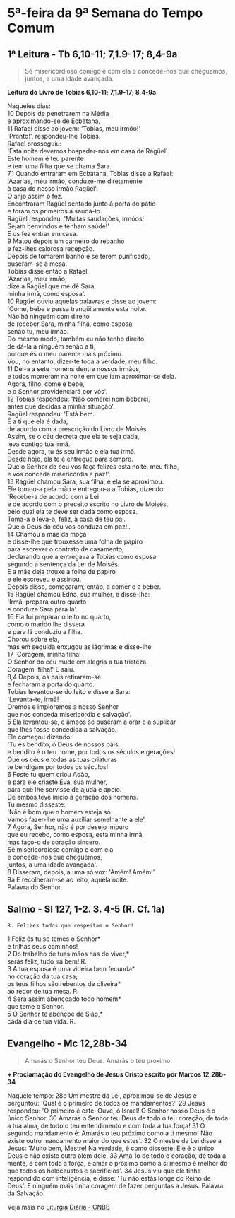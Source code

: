 # 5ª-feira da 9ª Semana do Tempo Comum

## 1ª Leitura - Tb 6,10-11; 7,1.9-17; 8,4-9a

> Sê misericordioso comigo e com ela e concede-nos que cheguemos, juntos, a uma idade avançada.

**Leitura do Livro de Tobias 6,10-11; 7,1.9-17; 8,4-9a**

Naqueles dias:    
10 Depois de penetrarem na Média   
 e aproximando-se de Ecbátana,    
11 Rafael disse ao jovem: 'Tobias, meu irmóo!'   
 'Pronto!', respondeu-lhe Tobias.   
 Rafael prosseguiu:   
 'Esta noite devemos hospedar-nos em casa de Ragüel'.   
 Este homem é teu parente   
 e tem uma filha que se chama Sara.    
7,1 Quando entraram em Ecbátana, Tobias disse a Rafael:   
 'Azarias, meu irmão, conduze-me diretamente   
 à casa do nosso irmão Ragüel'.   
 O anjo assim o fez.   
 Encontraram Ragüel sentado junto à porta do pátio   
 e foram os primeiros a saudá-lo.   
 Ragüel respondeu: 'Muitas saudações, irmóos!   
 Sejam benvindos e tenham saúde!'   
 E os fez entrar em casa.    
9 Matou depois um carneiro do rebanho   
 e fez-lhes calorosa recepção.   
 Depois de tomarem banho e se terem purificado,   
 puseram-se à mesa.   
 Tobias disse então a Rafael:   
 'Azarias, meu irmão,   
 dize a Ragüel que me dê Sara,   
 minha irmã, como esposa'.    
10 Ragüel ouviu aquelas palavras e disse ao jovem:   
 'Come, bebe e passa tranqüilamente esta noite.   
 Não há ninguém com direito   
 de receber Sara, minha filha, como esposa,   
 senão tu, meu irmão.   
 Do mesmo modo, também eu não tenho direito   
 de dá-la a ninguém senão a ti,   
 porque és o meu parente mais próximo.   
 Vou, no entanto, dizer-te toda a verdade, meu filho.    
11 Dei-a a sete homens dentre nossos irmãos,   
 e todos morreram na noite em que iam aproximar-se dela.   
 Agora, filho, come e bebe,   
 e o Senhor providenciará por vós'.    
12 Tobias respondeu: 'Não comerei nem beberei,   
 antes que decidas a minha situação'.   
 Ragüel respondeu: 'Está bem.   
 É a ti que ela é dada,   
 de acordo com a prescrição do Livro de Moisés.   
 Assim, se o céu decreta que ela te seja dada,   
 leva contigo tua irmã.   
 Desde agora, tu és seu irmão e ela tua irmã.   
 Desde hoje, ela te é entregue para sempre.   
 Que o Senhor do céu vos faça felizes esta noite, meu filho,   
 e vos conceda misericórdia e paz!'.    
13 Ragüel chamou Sara, sua filha, e ela se aproximou.   
 Ele tomou-a pela mão e entregou-a a Tobias, dizendo:   
 'Recebe-a de acordo com a Lei   
 e de acordo com o preceito escrito no Livro de Moisés,   
 pelo qual ela te deve ser dada como esposa.   
 Toma-a e leva-a, feliz, à casa de teu pai.   
 Que o Deus do céu vos conduza em paz!'.    
14 Chamou a mãe da moça   
 e disse-lhe que trouxesse uma folha de papiro   
 para escrever o contrato de casamento,   
 declarando que a entregava a Tobias como esposa   
 segundo a sentença da Lei de Moisés.   
 E a mãe dela trouxe a folha de papiro   
 e ele escreveu e assinou.   
 Depois disso, começaram, então, a comer e a beber.    
15 Ragüel chamou Edna, sua mulher, e disse-lhe:   
 'Irmã, prepara outro quarto   
 e conduze Sara para lá'.    
16 Ela foi preparar o leito no quarto,   
 como o marido lhe dissera   
 e para lá conduziu a filha.   
 Chorou sobre ela,   
 mas em seguida enxugou as lágrimas e disse-lhe:    
17 'Coragem, minha filha!   
 O Senhor do céu mude em alegria a tua tristeza.   
 Coragem, filha!' E saiu.    
8,4 Depois, os pais retiraram-se    
 e fecharam a porta do quarto.   
 Tobias levantou-se do leito e disse a Sara:   
 'Levanta-te, irmã!   
 Oremos e imploremos a nosso Senhor   
 que nos conceda misericórdia e salvação'.    
5 Ela levantou-se, e ambos se puseram a orar e a suplicar   
 que lhes fosse concedida a salvação.   
 Ele começou dizendo:   
 'Tu és bendito, ó Deus de nossos pais,   
 e bendito é o teu nome, por todos os séculos e gerações!   
 Que os céus e todas as tuas criaturas   
 te bendigam por todos os séculos!    
6 Foste tu quem criou Adão,   
 e para ele criaste Eva, sua mulher,   
 para que lhe servisse de ajuda e apoio.   
 De ambos teve início a geração dos homens.   
 Tu mesmo disseste:   
 'Não é bom que o homem esteja só.   
 Vamos fazer-lhe uma auxiliar semelhante a ele'.    
7 Agora, Senhor, não é por desejo impuro   
 que eu recebo, como esposa, esta minha irmã,   
 mas faço-o de coração sincero.   
 Sê misericordioso comigo e com ela   
 e concede-nos que cheguemos,   
 juntos, a uma idade avançada'.    
8 Disseram, depois, a uma só voz: 'Amém! Amém!'    
9a E recolheram-se ao leito, aquela noite.   
 Palavra do Senhor.

## Salmo - Sl 127, 1-2. 3. 4-5 (R. Cf. 1a)

`R. Felizes todos que respeitam o Senhor!`

1 Feliz és tu se temes o Senhor*   
 e trilhas seus caminhos!    
2 Do trabalho de tuas mãos hás de viver,*   
 serás feliz, tudo irá bem! R.    
3 A tua esposa é uma videira bem fecunda*   
 no coração da tua casa;   
 os teus filhos são rebentos de oliveira*   
 ao redor de tua mesa. R.    
4 Será assim abençoado todo homem*   
 que teme o Senhor.    
5 O Senhor te abençoe de Sião,*   
 cada dia de tua vida. R.

## Evangelho - Mc 12,28b-34

> Amarás o Senhor teu Deus. Amarás o teu próximo.

**+ Proclamação do Evangelho de Jesus  Cristo escrito por Marcos 12,28b-34**

Naquele tempo: 
28b Um mestre da Lei, 
 aproximou-se de Jesus e perguntou: 
 'Qual é o primeiro de todos os mandamentos?' 
29 Jesus respondeu: 
 'O primeiro é este: Ouve, ó Israel! 
 O Senhor nosso Deus é o único Senhor. 
30 Amarás o Senhor teu Deus 
 de todo o teu coração, de toda a tua alma, 
 de todo o teu entendimento e com toda a tua força! 
31 O segundo mandamento é: 
 Amarás o teu próximo como a ti mesmo! 
 Não existe outro mandamento maior do que estes'. 
32 O mestre da Lei disse a Jesus: 
 'Muito bem, Mestre! Na verdade, é como disseste: 
 Ele é o único Deus e não existe outro além dele. 
33 Amá-lo de todo o coração, de toda a mente, 
 e com toda a força, 
 e amar o próximo como a si mesmo 
 é melhor do que todos os holocaustos e sacrifícios'. 
34 Jesus viu que ele tinha respondido com inteligência, 
 e disse: 'Tu não estás longe do Reino de Deus'. 
 E ninguém mais tinha coragem 
 de fazer perguntas a Jesus. 
 Palavra da Salvação.

Veja mais no [Liturgia Diária - CNBB](http://liturgiadiaria.cnbb.org.br/app/user/user/UserView.php?ano=2017&mes=6&dia=8)